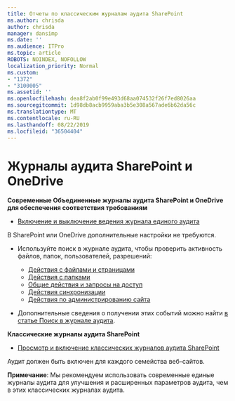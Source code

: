 ```yaml
---
title: Отчеты по классическим журналам аудита SharePoint
ms.author: chrisda
author: chrisda
manager: dansimp
ms.date: ''
ms.audience: ITPro
ms.topic: article
ROBOTS: NOINDEX, NOFOLLOW
localization_priority: Normal
ms.custom:
- "1372"
- "3100005"
ms.assetid: ''
ms.openlocfilehash: dea8f2ab0f99e493d68aa074532f26f7ed8026aa
ms.sourcegitcommit: 1d98db8acb9959aba3b5e308a567ade6b62da56c
ms.translationtype: MT
ms.contentlocale: ru-RU
ms.lasthandoff: 08/22/2019
ms.locfileid: "36504404"
---
```

# <a name="sharepoint-and-onedrive-audit-logs"></a>Журналы аудита SharePoint и OneDrive

**Современные Объединенные журналы аудита SharePoint и OneDrive для обеспечения соответствия требованиям**

- [Включение и выключение ведения журнала единого аудита](https://docs.microsoft.com/office365/securitycompliance/turn-audit-log-search-on-or-off) 

В SharePoint или OneDrive дополнительные настройки не требуются.

- Используйте поиск в журнале аудита, чтобы проверить активность файлов, папок, пользователей, разрешений:

    - [Действия с файлами и страницами](https://docs.microsoft.com/office365/securitycompliance/search-the-audit-log-in-security-and-compliance)
    - [Действия с папками](https://docs.microsoft.com/office365/securitycompliance/search-the-audit-log-in-security-and-compliance#folder-activities)
    - [Общие действия и запросы на доступ](https://docs.microsoft.com/office365/securitycompliance/search-the-audit-log-in-security-and-compliance#sharing-and-access-request-activities)
    - [Действия синхронизации](https://docs.microsoft.com/office365/securitycompliance/search-the-audit-log-in-security-and-compliance#synchronization-activities)
    - [Действия по администрированию сайта](https://docs.microsoft.com/office365/securitycompliance/search-the-audit-log-in-security-and-compliance#site-administration-activities)
- Дополнительные сведения о получении этих событий можно найти [в статье Поиск в журнале аудита](https://docs.microsoft.com/office365/securitycompliance/search-the-audit-log-in-security-and-compliance#search-the-audit-log).

**Классические журналы аудита SharePoint**

- [Просмотр и включение классических журналов аудита SharePoint](https://support.office.com/article/view-audit-log-reports-b37c5869-1b47-4a82-a30d-ea20070fe527)

Аудит должен быть включен для каждого семейства веб-сайтов. 

**Примечание**: Мы рекомендуем использовать современные единые журналы аудита для улучшения и расширенных параметров аудита, чем в этих классических журналах аудита.

